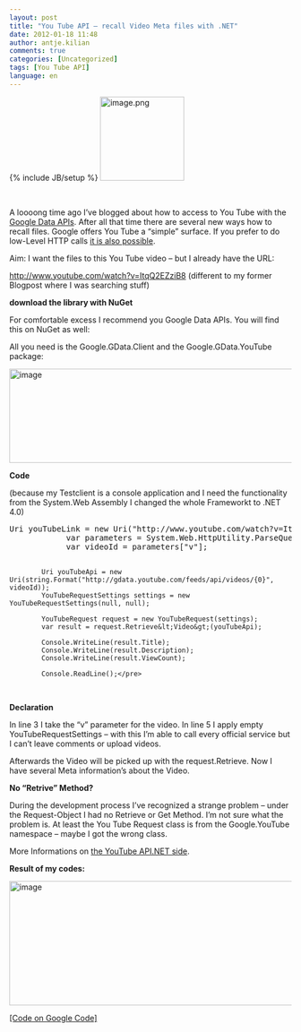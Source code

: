 ```yaml
---
layout: post
title: "You Tube API – recall Video Meta files with .NET"
date: 2012-01-18 11:48
author: antje.kilian
comments: true
categories: [Uncategorized]
tags: [You Tube API]
language: en
---
```

{% include JB/setup %}
<img style="background-image: none; padding-left: 0px; padding-right: 0px; padding-top: 0px; border: 0px;" title="image.png" src="http://code-inside.de/blog/wp-content/uploads/image1387.png" border="0" alt="image.png" width="150" height="150" />

&nbsp;

A loooong time ago I’ve blogged about how to access to You Tube with the <a href="http://code.google.com/apis/youtube/getting_started.html#data_api">Google Data APIs</a>. After all that time there are several new ways how to recall files. Google offers You Tube a “simple” surface. If you prefer to do low-Level HTTP calls <a href="http://code.google.com/apis/youtube/2.0/developers_guide_protocol_audience.html">it is also possible</a>.

Aim: I want the files to this You Tube video – but I already have the URL:

<a href="http://www.youtube.com/watch?v=ItqQ2EZziB8">http://www.youtube.com/watch?v=ItqQ2EZziB8</a> (different to my former Blogpost where I was searching stuff)

<strong> </strong>

<strong>download the library with NuGet</strong>

<strong> </strong>

For comfortable excess I recommend you Google Data APIs. You will find this on NuGet as well:

All you need is the Google.GData.Client and the Google.GData.YouTube package:

<img style="background-image: none; padding-left: 0px; padding-right: 0px; padding-top: 0px; border: 0px;" title="image" src="http://code-inside.de/blog/wp-content/uploads/image_thumb570.png" border="0" alt="image" width="537" height="168" />

<strong>Code</strong>

<strong> </strong>

(because my Testclient is a console application and I need the functionality from the System.Web Assembly I changed the whole Frameworkt to .NET 4.0)
<div id="scid:812469c5-0cb0-4c63-8c15-c81123a09de7:4b02cb9f-e4ee-45e5-9a0d-5166ef8197f1" class="wlWriterEditableSmartContent" style="margin: 0px; display: inline; float: none; padding: 0px;">
<pre class="c#">Uri youTubeLink = new Uri("http://www.youtube.com/watch?v=ItqQ2EZziB8");
            var parameters = System.Web.HttpUtility.ParseQueryString(youTubeLink.Query);
            var videoId = parameters["v"];

            Uri youTubeApi = new Uri(string.Format("http://gdata.youtube.com/feeds/api/videos/{0}", videoId));
            YouTubeRequestSettings settings = new YouTubeRequestSettings(null, null);

            YouTubeRequest request = new YouTubeRequest(settings);
            var result = request.Retrieve&lt;Video&gt;(youTubeApi);

            Console.WriteLine(result.Title);
            Console.WriteLine(result.Description);
            Console.WriteLine(result.ViewCount);

            Console.ReadLine();</pre>
</div>
<strong>Declaration</strong>

In line 3 I take the “v” parameter for the video. In line 5 I apply empty YouTubeRequestSettings – with this I’m able to call every official service but I can’t leave comments or upload videos.

Afterwards the Video will be picked up with the request.Retrieve. Now I have several Meta information’s about the Video.

<strong>No “Retrive” Method?</strong>

During the development process I’ve recognized a strange problem – under the Request-Object I had no Retrieve or Get Method. I’m not sure what the problem is. At least the You Tube Request class is from the Google.YouTube namespace – maybe I got the wrong class.

More Informations on <a href="http://code.google.com/apis/youtube/2.0/developers_guide_protocol.html">the YouTube API.NET side</a>.

<strong> </strong>

<strong>Result of my codes:</strong>

<img title="image" src="http://code-inside.de/blog/wp-content/uploads/image_thumb571.png" border="0" alt="image" width="555" height="222" />

<a href="http://code.google.com/p/code-inside/source/browse/#git%2F2011%2Fyoutubeapi%253Fstate%253Dclosed">[Code on Google Code]</a>
